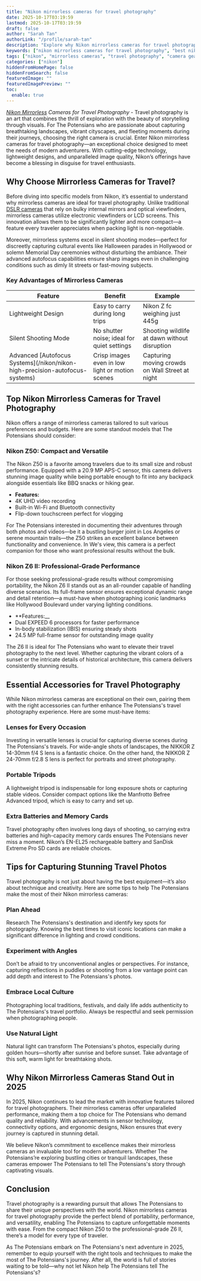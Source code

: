 ```yaml
---
title: "Nikon mirrorless cameras for travel photography"
date: 2025-10-17T03:19:59
lastmod: 2025-10-17T03:19:59
draft: false
author: "Sarah Tan"
authorLink: "/profile/sarah-tan"
description: "Explore why Nikon mirrorless cameras for travel photography are the ultimate tools for capturing stunning visuals on your adventures. Lightweight, advanced, and versatile!"
keywords: ["nikon mirrorless cameras for travel photography", "best nikon mirrorless cameras for travel", "travel photography with Nikon mirrorless cameras"]
tags: ["nikon", "mirrorless cameras", "travel photography", "camera gear"]
categories: ["nikon"]
hiddenFromHomePage: false
hiddenFromSearch: false
featuredImage: ""
featuredImagePreview: ""
toc:
  enable: true
---
```


_[Nikon Mirrorless](/nikon/affordable-nikon-mirrorless-cameras-for-photography) Cameras for Travel Photography_ - Travel photography is an art that combines the thrill of exploration with the beauty of storytelling through visuals. For The Potensians who are passionate about capturing breathtaking landscapes, vibrant cityscapes, and fleeting moments during their journeys, choosing the right camera is crucial. Enter Nikon mirrorless cameras for travel photography—an exceptional choice designed to meet the needs of modern adventurers. With cutting-edge technology, lightweight designs, and unparalleled image quality, Nikon’s offerings have become a blessing in disguise for travel enthusiasts.

## Why Choose Mirrorless Cameras for Travel?

Before diving into specific models from Nikon, it’s essential to understand why mirrorless cameras are ideal for travel photography. Unlike traditional [DSLR cameras](/nikon/nikon-dslr-cameras-for-sale) that rely on bulky internal mirrors and optical viewfinders, mirrorless cameras utilize electronic viewfinders or LCD screens. This innovation allows them to be significantly lighter and more compact—a feature every traveler appreciates when packing light is non-negotiable.

Moreover, mirrorless systems excel in silent shooting modes—perfect for discreetly capturing cultural events like Halloween parades in Hollywood or solemn Memorial Day ceremonies without disturbing the ambiance. Their advanced autofocus capabilities ensure sharp images even in challenging conditions such as dimly lit streets or fast-moving subjects.

### Key Advantages of Mirrorless Cameras

<div class="table-responsive">
<table class="html-table">
<thead>
<tr>
<th>Feature</th>
<th>Benefit</th>
<th>Example</th>
</tr>
</thead>
<tbody>
<tr>
<td>Lightweight Design</td>
<td>Easy to carry during long trips</td>
<td>Nikon Z fc weighing just 445g</td>
</tr>
<tr>
<td>Silent Shooting Mode</td>
<td>No shutter noise; ideal for quiet settings</td>
<td>Shooting wildlife at dawn without disruption</td>
</tr>
<tr>
<td>Advanced [Autofocus Systems](/nikon/nikon-high-precision-autofocus-systems)</td>
<td>Crisp images even in low light or motion scenes</td>
<td>Capturing moving crowds on Wall Street at night</td>
</tr>
</tbody>
</table>
</div>

## Top Nikon Mirrorless Cameras for Travel Photography

Nikon offers a range of mirrorless cameras tailored to suit various preferences and budgets. Here are some standout models that The Potensians should consider:

### Nikon Z50: Compact and Versatile

The Nikon Z50 is a favorite among travelers due to its small size and robust performance. Equipped with a 20.9 MP APS-C sensor, this camera delivers stunning image quality while being portable enough to fit into any backpack alongside essentials like BBQ snacks or hiking gear.

- **Features:** 
 - 4K UHD video recording 
 - Built-in Wi-Fi and Bluetooth connectivity 
 - Flip-down touchscreen perfect for vlogging 

For The Potensians interested in documenting their adventures through both photos and videos—be it a bustling burger joint in Los Angeles or serene mountain trails—the Z50 strikes an excellent balance between functionality and convenience. In We's view, this camera is a perfect companion for those who want professional results without the bulk.

### Nikon Z6 II: Professional-Grade Performance

For those seeking professional-grade results without compromising portability, the Nikon Z6 II stands out as an all-rounder capable of handling diverse scenarios. Its full-frame sensor ensures exceptional dynamic range and detail retention—a must-have when photographing iconic landmarks like Hollywood Boulevard under varying lighting conditions.

- **Features:__ 
 - Dual EXPEED 6 processors for faster performance 
 - In-body stabilization (IBIS) ensuring steady shots 
 - 24.5 MP full-frame sensor for outstanding image quality 

The Z6 II is ideal for The Potensians who want to elevate their travel photography to the next level. Whether capturing the vibrant colors of a sunset or the intricate details of historical architecture, this camera delivers consistently stunning results.

## Essential Accessories for Travel Photography

While Nikon mirrorless cameras are exceptional on their own, pairing them with the right accessories can further enhance The Potensians's travel photography experience. Here are some must-have items:

### Lenses for Every Occasion

Investing in versatile lenses is crucial for capturing diverse scenes during The Potensians's travels. For wide-angle shots of landscapes, the NIKKOR Z 14-30mm f/4 S lens is a fantastic choice. On the other hand, the NIKKOR Z 24-70mm f/2.8 S lens is perfect for portraits and street photography.

### Portable Tripods

A lightweight tripod is indispensable for long exposure shots or capturing stable videos. Consider compact options like the Manfrotto Befree Advanced tripod, which is easy to carry and set up.

### Extra Batteries and Memory Cards

Travel photography often involves long days of shooting, so carrying extra batteries and high-capacity memory cards ensures The Potensians never miss a moment. Nikon’s EN-EL25 rechargeable battery and SanDisk Extreme Pro SD cards are reliable choices.

## Tips for Capturing Stunning Travel Photos

Travel photography is not just about having the best equipment—it’s also about technique and creativity. Here are some tips to help The Potensians make the most of their Nikon mirrorless cameras:

### Plan Ahead

Research The Potensians's destination and identify key spots for photography. Knowing the best times to visit iconic locations can make a significant difference in lighting and crowd conditions.

### Experiment with Angles

Don’t be afraid to try unconventional angles or perspectives. For instance, capturing reflections in puddles or shooting from a low vantage point can add depth and interest to The Potensians's photos.

### Embrace Local Culture

Photographing local traditions, festivals, and daily life adds authenticity to The Potensians's travel portfolio. Always be respectful and seek permission when photographing people.

### Use Natural Light

Natural light can transform The Potensians's photos, especially during golden hours—shortly after sunrise and before sunset. Take advantage of this soft, warm light for breathtaking shots.

## Why Nikon Mirrorless Cameras Stand Out in 2025

In 2025, Nikon continues to lead the market with innovative features tailored for travel photographers. Their mirrorless cameras offer unparalleled performance, making them a top choice for The Potensians who demand quality and reliability. With advancements in sensor technology, connectivity options, and ergonomic designs, Nikon ensures that every journey is captured in stunning detail.

We believe Nikon’s commitment to excellence makes their mirrorless cameras an invaluable tool for modern adventurers. Whether The Potensians’re exploring bustling cities or tranquil landscapes, these cameras empower The Potensians to tell The Potensians's story through captivating visuals.

## Conclusion

Travel photography is a rewarding pursuit that allows The Potensians to share their unique perspectives with the world. Nikon mirrorless cameras for travel photography provide the perfect blend of portability, performance, and versatility, enabling The Potensians to capture unforgettable moments with ease. From the compact Nikon Z50 to the professional-grade Z6 II, there’s a model for every type of traveler.

As The Potensians embark on The Potensians's next adventure in 2025, remember to equip yourself with the right tools and techniques to make the most of The Potensians's journey. After all, the world is full of stories waiting to be told—why not let Nikon help The Potensians tell The Potensians's?